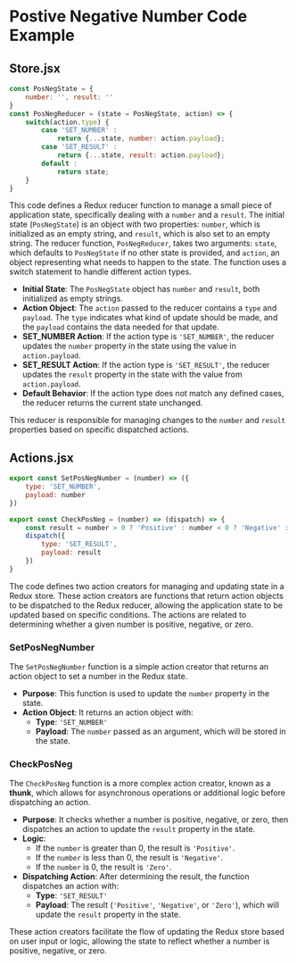 # Postive Negative Number Code Example

## Store.jsx

```JAVASCRIPT
const PosNegState = {
    number: '', result: ''
}
const PosNegReducer = (state = PosNegState, action) => {
    switch(action.type) {
        case 'SET_NUMBER' : 
            return {...state, number: action.payload};
        case 'SET_RESULT' : 
            return {...state, result: action.payload};
        default : 
            return state;
    }
}
```

This code defines a Redux reducer function to manage a small piece of application state, specifically dealing with a `number` and a `result`. The initial state (`PosNegState`) is an object with two properties: `number`, which is initialized as an empty string, and `result`, which is also set to an empty string. The reducer function, `PosNegReducer`, takes two arguments: `state`, which defaults to `PosNegState` if no other state is provided, and `action`, an object representing what needs to happen to the state. The function uses a switch statement to handle different action types.

- **Initial State**: The `PosNegState` object has `number` and `result`, both initialized as empty strings.
- **Action Object**: The `action` passed to the reducer contains a `type` and `payload`. The `type` indicates what kind of update should be made, and the `payload` contains the data needed for that update.
- **SET_NUMBER Action**: If the action type is `'SET_NUMBER'`, the reducer updates the `number` property in the state using the value in `action.payload`.
- **SET_RESULT Action**: If the action type is `'SET_RESULT'`, the reducer updates the `result` property in the state with the value from `action.payload`.
- **Default Behavior**: If the action type does not match any defined cases, the reducer returns the current state unchanged.

This reducer is responsible for managing changes to the `number` and `result` properties based on specific dispatched actions.

## Actions.jsx

```JAVASCRIPT
export const SetPosNegNumber = (number) => ({
    type: 'SET_NUMBER',
    payload: number
})

export const CheckPosNeg = (number) => (dispatch) => {
    const result = number > 0 ? 'Positive' : number < 0 ? 'Negative' : 'Zero';
    dispatch({
        type: 'SET_RESULT',
        payload: result
    })
}
```

The code defines two action creators for managing and updating state in a Redux store. These action creators are functions that return action objects to be dispatched to the Redux reducer, allowing the application state to be updated based on specific conditions. The actions are related to determining whether a given number is positive, negative, or zero.

### **SetPosNegNumber**
The `SetPosNegNumber` function is a simple action creator that returns an action object to set a number in the Redux state.

- **Purpose**: This function is used to update the `number` property in the state.
- **Action Object**: It returns an action object with:
  - **Type**: `'SET_NUMBER'`
  - **Payload**: The `number` passed as an argument, which will be stored in the state.

### **CheckPosNeg**
The `CheckPosNeg` function is a more complex action creator, known as a **thunk**, which allows for asynchronous operations or additional logic before dispatching an action.

- **Purpose**: It checks whether a number is positive, negative, or zero, then dispatches an action to update the `result` property in the state.
- **Logic**: 
  - If the `number` is greater than 0, the result is `'Positive'`.
  - If the `number` is less than 0, the result is `'Negative'`.
  - If the `number` is 0, the result is `'Zero'`.
- **Dispatching Action**: After determining the result, the function dispatches an action with:
  - **Type**: `'SET_RESULT'`
  - **Payload**: The result (`'Positive'`, `'Negative'`, or `'Zero'`), which will update the `result` property in the state.

These action creators facilitate the flow of updating the Redux store based on user input or logic, allowing the state to reflect whether a number is positive, negative, or zero.